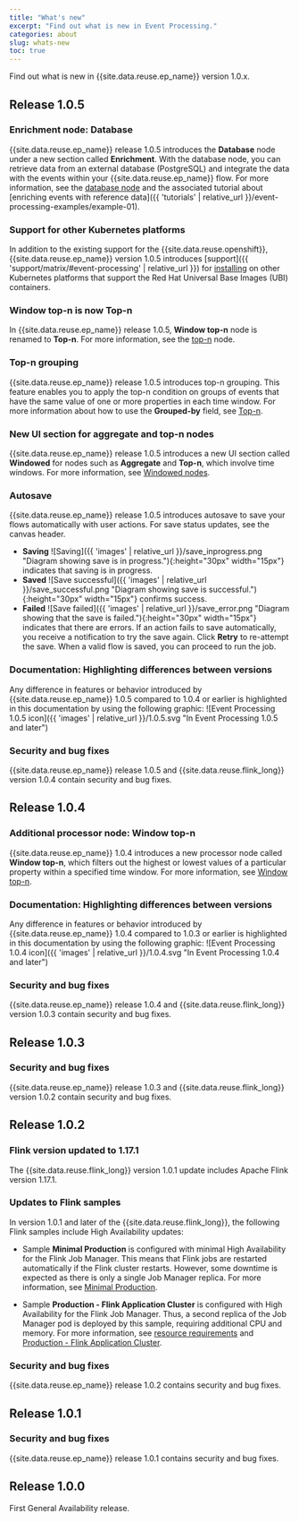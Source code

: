 ```yaml
---
title: "What's new"
excerpt: "Find out what is new in Event Processing."
categories: about
slug: whats-new
toc: true
---
```


Find out what is new in {{site.data.reuse.ep_name}} version 1.0.x.

## Release 1.0.5

### Enrichment node: Database

{{site.data.reuse.ep_name}} release 1.0.5 introduces the **Database** node under a new section called **Enrichment**. With the database node, you can retrieve data from an external database (PostgreSQL) and integrate the data with the events within your {{site.data.reuse.ep_name}} flow. For more information, see the [database node](../../nodes/enrichmentnode/#database) and the associated tutorial about [enriching events with reference data]({{ 'tutorials' | relative_url }}/event-processing-examples/example-01).


### Support for other Kubernetes platforms

In addition to the existing support for the {{site.data.reuse.openshift}}, {{site.data.reuse.ep_name}} version 1.0.5 introduces [support]({{ 'support/matrix/#event-processing' | relative_url }}) for [installing](../../installing/installing-on-kubernetes/) on other Kubernetes platforms that support the Red Hat Universal Base Images (UBI) containers.

### Window top-n is now Top-n

In {{site.data.reuse.ep_name}} release 1.0.5, **Window top-n** node is renamed to **Top-n**. For more information, see the [top-n](../../nodes/windowednodes/#top-n) node.

### Top-n grouping

{{site.data.reuse.ep_name}} release 1.0.5 introduces top-n grouping. This feature enables you to apply the top-n condition on groups of events that have the same value of one or more properties in each time window. For more information about how to use the **Grouped-by** field, see [Top-n](../../nodes/windowednodes/#top-n).


### New UI section for aggregate and top-n nodes

{{site.data.reuse.ep_name}} release 1.0.5 introduces a new UI section called **Windowed** for nodes such as **Aggregate** and **Top-n**, which involve time windows. For more information, see [Windowed nodes](../../nodes/windowednodes/).

### Autosave

{{site.data.reuse.ep_name}} release 1.0.5 introduces autosave to save your flows automatically with user actions. For save status updates, see the canvas header.

- **Saving** ![Saving]({{ 'images' | relative_url }}/save_inprogress.png "Diagram showing save is in progress."){:height="30px" width="15px"} indicates that saving is in progress.
- **Saved** ![Save successful]({{ 'images' | relative_url }}/save_successful.png "Diagram showing save is successful."){:height="30px" width="15px"} confirms success.
- **Failed** ![Save failed]({{ 'images' | relative_url }}/save_error.png "Diagram showing that the save is failed."){:height="30px" width="15px"} indicates that there are errors. If an action fails to save automatically, you receive a notification to try the save again. Click **Retry** to re-attempt the save. When a valid flow is saved, you can proceed to run the job.

### Documentation: Highlighting differences between versions

Any difference in features or behavior introduced by {{site.data.reuse.ep_name}} 1.0.5 compared to 1.0.4 or earlier is highlighted in this documentation by using the following graphic: ![Event Processing 1.0.5 icon]({{ 'images' | relative_url }}/1.0.5.svg "In Event Processing 1.0.5 and later")

### Security and bug fixes

{{site.data.reuse.ep_name}} release 1.0.5 and {{site.data.reuse.flink_long}} version 1.0.4 contain security and bug fixes.

## Release 1.0.4

### Additional processor node: Window top-n

{{site.data.reuse.ep_name}} 1.0.4 introduces a new processor node called **Window top-n**, which filters out the highest or lowest values of a particular property within a specified time window. For more information, see [Window top-n](../../nodes/windowednodes/#top-n).

### Documentation: Highlighting differences between versions

Any difference in features or behavior introduced by {{site.data.reuse.ep_name}} 1.0.4 compared to 1.0.3 or earlier is highlighted in this documentation by using the following graphic: ![Event Processing 1.0.4 icon]({{ 'images' | relative_url }}/1.0.4.svg "In Event Processing 1.0.4 and later")

### Security and bug fixes

{{site.data.reuse.ep_name}} release 1.0.4 and {{site.data.reuse.flink_long}} version 1.0.3 contain security and bug fixes.

## Release 1.0.3

### Security and bug fixes

{{site.data.reuse.ep_name}} release 1.0.3 and {{site.data.reuse.flink_long}} version 1.0.2 contain security and bug fixes.

## Release 1.0.2

### Flink version updated to 1.17.1

The {{site.data.reuse.flink_long}} version 1.0.1 update includes Apache Flink version 1.17.1.

### Updates to Flink samples

In version 1.0.1 and later of the {{site.data.reuse.flink_long}}, the following Flink samples include High Availability updates:

- Sample **Minimal Production** is configured with minimal High Availability for the Flink Job Manager. This means that Flink jobs are restarted automatically if the Flink cluster restarts. However, some downtime is expected as there is only a single Job Manager replica. For more information, see [Minimal Production](../../installing/planning#flink-minimal-production-sample).

- Sample **Production - Flink Application Cluster** is configured with High Availability for the Flink Job Manager. Thus, a second replica of the Job Manager pod is deployed by this sample, requiring additional CPU and memory. For more information, see [resource requirements](../../installing/prerequisites#resource-requirements) and [Production - Flink Application Cluster](../../installing/planning#flink-production-application-cluster-sample).

### Security and bug fixes

{{site.data.reuse.ep_name}} release 1.0.2 contains security and bug fixes.

## Release 1.0.1

### Security and bug fixes

{{site.data.reuse.ep_name}} release 1.0.1 contains security and bug fixes.

## Release 1.0.0

First General Availability release.

